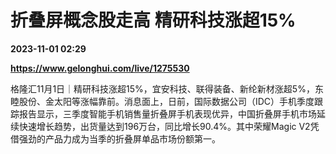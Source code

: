 # 折叠屏概念股走高 精研科技涨超15%

**2023-11-01 02:29**

**https://www.gelonghui.com/live/1275530**

格隆汇11月1日｜精研科技涨超15%，宜安科技、联得装备、新纶新材涨超5%，东睦股份、金太阳等涨幅靠前。消息面上，日前，国际数据公司（IDC）手机季度跟踪报告显示，三季度智能手机销售量折叠屏手机表现优异，中国折叠屏手机市场延续快速增长趋势，出货量达到196万台，同比增长90.4%。其中荣耀Magic V2凭借强劲的产品力成为当季的折叠屏单品市场份额第一。